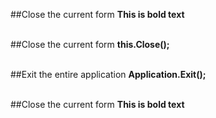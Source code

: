 ##Close the current form
**This is bold text**
<br><br>

##Close the current form
**this.Close();**
<br><br>

##Exit the entire application
**Application.Exit();**
<br><br>

##Close the current form
**This is bold text**
<br><br>